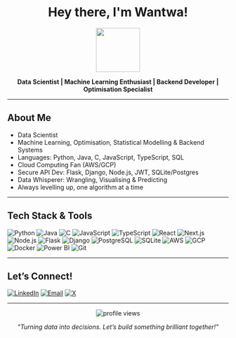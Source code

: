 <h1 align="center">Hey there, I'm Wantwa! </h1>

<p align="center">
  <img src="[https://media.giphy.com/media/3o7TKtnuHOHHUjR38Y/giphy.gif…](https://drive.google.com/file/d/1ooEvfegKvyMjrD7cPiXPlEebaH9DZp91/view?usp=drive_link)" width="100" height="100">
</p>

<p align="center">
  <b>Data Scientist | Machine Learning Enthusiast | Backend Developer | Optimisation Specialist</b>
</p>

---

##  About Me

-  Data Scientist
-  Machine Learning, Optimisation, Statistical Modelling & Backend Systems
-  Languages: Python, Java, C, JavaScript, TypeScript, SQL
-  Cloud Computing Fan (AWS/GCP)
-  Secure API Dev: Flask, Django, Node.js, JWT, SQLite/Postgres
-  Data Whisperer: Wrangling, Visualising & Predicting
-  Always levelling up, one algorithm at a time

---

##  Tech Stack & Tools

![Python](https://img.shields.io/badge/Python-3776AB?style=flat&logo=python&logoColor=green…)
![Java](https://img.shields.io/badge/Java-007396?style=flat&logo=java&logoColor=white…)
![C](https://img.shields.io/badge/C-00599C?style=flat&logo=c&logoColor=white…)
![JavaScript](https://img.shields.io/badge/JavaScript-F7DF1E?style=flat&logo=javascript&logoColor=black…)
![TypeScript](https://img.shields.io/badge/TypeScript-3178C6?style=flat&logo=typescript&logoColor=white…)
![React](https://img.shields.io/badge/React-61DAFB?style=flat&logo=react&logoColor=black…)
![Next.js](https://img.shields.io/badge/Next.js-000000?style=flat&logo=nextdotjs&logoColor=white…)
![Node.js](https://img.shields.io/badge/Node.js-339933?style=flat&logo=nodedotjs&logoColor=white…)
![Flask](https://img.shields.io/badge/Flask-000000?style=flat&logo=flask&logoColor=white…)
![Django](https://img.shields.io/badge/Django-092E20?style=flat&logo=django&logoColor=white…)
![PostgreSQL](https://img.shields.io/badge/PostgreSQL-336791?style=flat&logo=postgresql&logoColor=white…)
![SQLite](https://img.shields.io/badge/SQLite-003B57?style=flat&logo=sqlite&logoColor=white…)
![AWS](https://img.shields.io/badge/AWS-232F3E?style=flat&logo=amazon-aws&logoColor=white…)
![GCP](https://img.shields.io/badge/GCP-4285F4?style=flat&logo=google-cloud&logoColor=white…)
![Docker](https://img.shields.io/badge/Docker-2496ED?style=flat&logo=docker&logoColor=white…)
![Power BI](https://img.shields.io/badge/Power%20BI-F2C811?style=flat&logo=powerbi&logoColor=black…)
![Git](https://img.shields.io/badge/Git-F05032?style=flat&logo=git&logoColor=white…)

---

##  Let’s Connect!

[![LinkedIn](https://img.shields.io/badge/LinkedIn-blue?style=flat&logo=linkedin&logoColor=white)](https://www.linkedin.com/in/YOUR-LINKEDIN/…)
[![Email](https://img.shields.io/badge/Email-D14836?style=flat&logo=gmail&logoColor=white)](mailto:msamaliwantwa771@gmail.com…)
[![X](https://img.shields.io/badge/X-000000?style=flat&logo=About.me&logoColor=white)](https://https://www.x.com/Superman_MW…)

---

<p align="center">
  <img src="https://komarev.com/ghpvc/?username=Wantwa01&label=Profile%20views&color=0e75b6&style=flat…" alt="profile views" />
</p>

<p align="center">
  <i>"Turning data into decisions. Let’s build something brilliant together!"</i>
</p>
